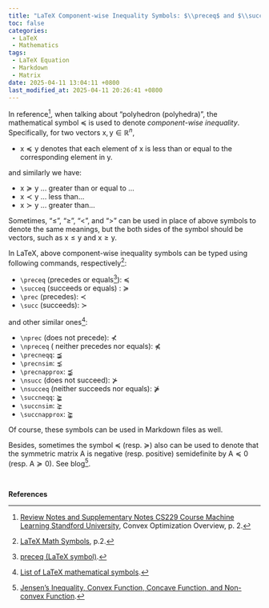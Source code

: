 ```yaml
---
title: "LaTeX Component-wise Inequality Symbols: $\\preceq$ and $\\succeq$ etc."
toc: false
categories:
 - LaTeX
 - Mathematics
tags:
 - LaTeX Equation
 - Markdown
 - Matrix
date: 2025-04-11 13:04:11 +0800
last_modified_at: 2025-04-11 20:26:41 +0800
---
```


In reference[^1], when talking about “polyhedron (polyhedra)”, the mathematical symbol $\preceq$ is used to denote <i class="term">component-wise inequality</i>. Specifically, for two vectors $\boldsymbol{\mathrm{x}},\boldsymbol{\mathrm{y}}\in\mathbb{R}^n$,

- $\boldsymbol{\mathrm{x}}\preceq\boldsymbol{\mathrm{y}}$ denotes that each element of $\boldsymbol{\mathrm{x}}$ is less than or equal to the corresponding element in $\boldsymbol{\mathrm{y}}$.

and similarly we have:

- $\boldsymbol{\mathrm{x}}\succeq\boldsymbol{\mathrm{y}}$ ... greater than or equal to ...
- $\boldsymbol{\mathrm{x}}\prec\boldsymbol{\mathrm{y}}$ ... less than...
- $\boldsymbol{\mathrm{x}}\succ\boldsymbol{\mathrm{y}}$ ... greater than...

Sometimes, “$\le$”, “$\ge$”, “$<$”, and “$>$” can be used in place of above symbols to denote the same meanings, but the both sides of the symbol should be vectors, such as $\boldsymbol{\mathrm{x}}\le\boldsymbol{\mathrm{y}}$ and $\boldsymbol{\mathrm{x}}\ge\boldsymbol{\mathrm{y}}$.

In LaTeX, above component-wise inequality symbols can be typed using following commands, respectively[^2]:

- `\preceq` (precedes or equals[^3]): $\preceq$
- `\succeq` (succeeds or equals) : $\succeq$
- `\prec` (precedes): $\prec$
- `\succ` (succeeds): $\succ$

and other similar ones[^4]:

- `\nprec` (does not precede): $\nprec$
- `\npreceq` ( neither precedes nor equals): $\npreceq$
- `\precneqq`: $\precneqq$
- `\precnsim`: $\precnsim$
- `\precnapprox`: $\precnapprox$
- `\nsucc` (does not succeed): $\nsucc$
- `\nsucceq` (neither succeeds nor equals): $\nsucceq$
- `\succneqq`: $\succneqq$
- `\succnsim`: $\succnsim$
- `\succnapprox`: $\succnapprox$

Of course, these symbols can be used in Markdown files as well.

Besides, sometimes the symbol $\preceq$ (resp. $\succeq$) also can be used to denote that the symmetric matrix $\boldsymbol{\mathrm{A}}$ is negative (resp. positive) semidefinite by $\boldsymbol{\mathrm{A}}\preceq0$ (resp. $\boldsymbol{\mathrm{A}}\succeq0$). See blog[^5].

<br>

**References**

[^1]: [Review Notes and Supplementary Notes CS229 Course Machine Learning Standford University](https://www.ctanujit.org/uploads/2/5/3/9/25393293/mathematics_for_machine_learning__cs229__1.pdf), Convex Optimization Overview, p. 2.
[^2]: [LaTeX Math Symbols](https://www.math.uci.edu/~xiangwen/pdf/LaTeX-Math-Symbols.pdf), p.2.
[^3]: [preceq (LaTeX symbol)](https://latex-programming.fandom.com/wiki/Preceq_\(LaTeX_symbol\)).
[^4]: [List of LaTeX mathematical symbols](https://oeis.org/wiki/List_of_LaTeX_mathematical_symbols).
[^5]: [Jensen’s Inequality, Convex Function, Concave Function, and Non-convex Function](/2025-04-10/14-17-44.html).